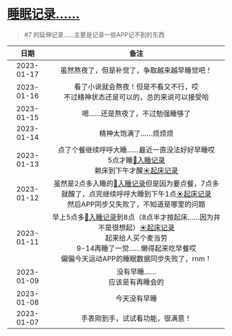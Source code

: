 # [睡眠记录……](https://github.com/noteMay/blog/issues/39)

> #7 的延伸记录……主要是记录一些APP记不到的东西

|日期|备注|
|:---:|:---:|
|2023-01-17|虽然熬夜了，但是补觉了，争取越来越早睡觉吧！|
|2023-01-16|看了小说就会熬夜！但是不看又不行，哎<br/>不过精神状态还是可以的，总的来说可以接受哈|
|2023-01-15|嗯……还是熬夜了，不过勉强睡够了|
|2023-01-14|精神太饱满了……烦烦烦|
|2023-01-13|点了个餐继续呼呼大睡……最近一直没法好好早睡哎<br/>5点才睡[🌙入睡记录](https://github.com/noteMay/sleep/issues/1#issuecomment-1380996603)<br/>赖床到下午才醒[☀起床记录](https://github.com/noteMay/getup/issues/1#issuecomment-1381435971)|
|2023-01-12|虽然是2点多入睡的[🌙入睡记录](https://github.com/noteMay/sleep/issues/1#issuecomment-1379323734)但是因为要点餐，7点多就醒了，点完继续呼呼大睡到下午1点[☀起床记录](https://github.com/noteMay/getup/issues/1#issuecomment-1379817955)<br/>然后APP同步又失败了，不知道是哪里的问题|
|2023-01-11|早上5点多[🌙入睡记录](https://github.com/noteMay/sleep/issues/1#issuecomment-1377926923)到8点（8点半才按起床……因为并不是很想起）[☀起床记录](https://github.com/noteMay/getup/issues/1#issuecomment-1378076807) <br/>起来给人买个麦当劳<br/>9-14再睡了一觉……懒得起来吃早餐哎<br/>偏偏今天运动APP的睡眠数据同步失败了，rnm！
|2023-01-09|没有早睡……<br/>应该是有再睡会的|
|2023-01-08|今天没有早睡|
|2023-01-07|手表刚到手，试试看功能，很满意！|